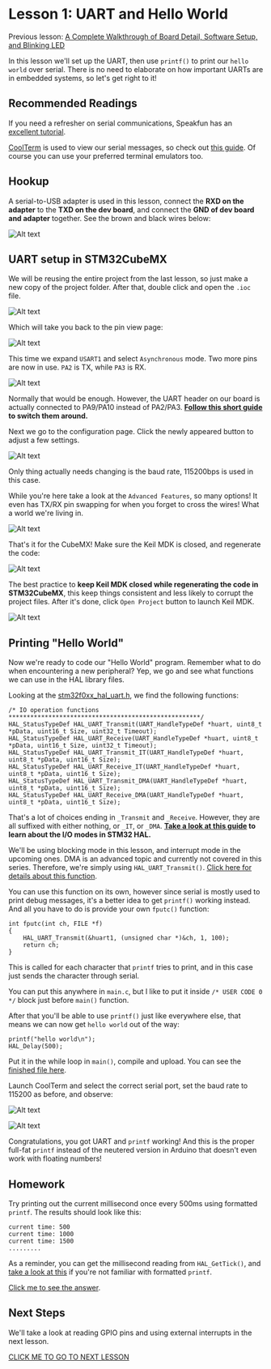 # Lesson 1: UART and Hello World

Previous lesson: [A Complete Walkthrough of Board Detail, Software Setup, and Blinking LED](../lesson0_intro_blinkLED/README.md)

In this lesson we'll set up the UART, then use `printf()` to print our `hello world` over serial. There is no need to elaborate on how important UARTs are in embedded systems, so let's get right to it!

## Recommended Readings

If you need a refresher on serial communications, Speakfun has an [excellent tutorial](https://learn.sparkfun.com/tutorials/serial-communication).

[CoolTerm](http://freeware.the-meiers.org/) is used to view our serial messages, so check out [this guide](https://learn.sparkfun.com/tutorials/terminal-basics/coolterm-windows-mac-linux). Of course you can use your preferred terminal emulators too.

## Hookup

A serial-to-USB adapter is used in this lesson, connect the **RXD on the adapter** to the **TXD on the dev board**, and connect the **GND of dev board and adapter** together. See the brown and black wires below:

![Alt text](resources/hookup.jpg)

## UART setup in STM32CubeMX

We will be reusing the entire project from the last lesson, so just make a new copy of the project folder. After that, double click and open the `.ioc` file.

![Alt text](resources/ioc.png)

Which will take you back to the pin view page:

![Alt text](resources/cubehome.png)

This time we expand `USART1` and select `Asynchronous` mode. Two more pins are now in use. `PA2` is TX, while `PA3` is RX.

![Alt text](resources/cubeuart.png)

Normally that would be enough. However, the UART header on our board is actually connected to PA9/PA10 instead of PA2/PA3. **[Follow this short guide](alt_locations.md) to switch them around.**

Next we go to the configuration page. Click the newly appeared button to adjust a few settings.

![Alt text](resources/cubeconfig.png)

Only thing actually needs changing is the baud rate, 115200bps is used in this case.

While you're here take a look at the `Advanced Features`, so many options! It even has TX/RX pin swapping for when you forget to cross the wires! What a world we're living in.

![Alt text](resources/cubesetup.png)

That's it for the CubeMX! Make sure the Keil MDK is closed, and regenerate the code: 

![Alt text](resources/cubecode.png)

The best practice to **keep Keil MDK closed while regenerating the code in STM32CubeMX**, this keep things consistent and less likely to corrupt the project files. After it's done, click `Open Project` button to launch Keil MDK.

![Alt text](resources/cubecode2.png)

## Printing "Hello World"

Now we're ready to code our "Hello World" program. Remember what to do when encountering a new peripheral? Yep, we go and see what functions we can use in the HAL library files.

Looking at the [stm32f0xx_hal_uart.h](sample_code/Drivers/STM32F0xx_HAL_Driver/Inc/stm32f0xx_hal_uart.h), we find the following functions:

```
/* IO operation functions *****************************************************/
HAL_StatusTypeDef HAL_UART_Transmit(UART_HandleTypeDef *huart, uint8_t *pData, uint16_t Size, uint32_t Timeout);
HAL_StatusTypeDef HAL_UART_Receive(UART_HandleTypeDef *huart, uint8_t *pData, uint16_t Size, uint32_t Timeout);
HAL_StatusTypeDef HAL_UART_Transmit_IT(UART_HandleTypeDef *huart, uint8_t *pData, uint16_t Size);
HAL_StatusTypeDef HAL_UART_Receive_IT(UART_HandleTypeDef *huart, uint8_t *pData, uint16_t Size);
HAL_StatusTypeDef HAL_UART_Transmit_DMA(UART_HandleTypeDef *huart, uint8_t *pData, uint16_t Size);
HAL_StatusTypeDef HAL_UART_Receive_DMA(UART_HandleTypeDef *huart, uint8_t *pData, uint16_t Size);
```

That's a lot of choices ending in `_Transmit` and `_Receive`. However, they are all suffixed with either nothing, or `_IT`, or `_DMA`. **[Take a look at this guide](hal_io_modes.md) to learn about the I/O modes in STM32 HAL.**

We'll be using blocking mode in this lesson, and interrupt mode in the upcoming ones. DMA is an advanced topic and currently not covered in this series. Therefore, we're simply using `HAL_UART_Transmit()`. [Click here for details about this function](HAL_UART_Transmit_details.md).

You can use this function on its own, however since serial is mostly used to print debug messages, it's a better idea to get `printf()` working instead. And all you have to do is provide your own `fputc()` function:

```
int fputc(int ch, FILE *f)
{
    HAL_UART_Transmit(&huart1, (unsigned char *)&ch, 1, 100);
    return ch;
}
```
This is called for each character that `printf` tries to print, and in this case just sends the character through serial.

You can put this anywhere in `main.c`, but I like to put it inside `/* USER CODE 0 */` block just before `main()` function.

After that you'll be able to use `printf()` just like everywhere else, that means we can now get `hello world` out of the way:

```
printf("hello world\n");
HAL_Delay(500);
```

Put it in the while loop in `main()`, compile and upload. You can see the [finished file here](sample_code/Src/main.c).

Launch CoolTerm and select the correct serial port, set the baud rate to 115200 as before, and observe:

![Alt text](resources/coolterm.png)

![Alt text](resources/helloworld.gif)

Congratulations, you got UART and `printf` working! And this is the proper full-fat `printf` instead of the neutered version in Arduino that doesn't even work with floating numbers!

## Homework

Try printing out the current millisecond once every 500ms using formatted `printf`. The results should look like this:

```
current time: 500
current time: 1000
current time: 1500
.........
```

As a reminder, you can get the millisecond reading from `HAL_GetTick()`, and [take a look at this](https://fresh2refresh.com/c-programming/c-printf-and-scanf/) if you're not familiar with formatted `printf`.

[Click me to see the answer](homework_answer.md).

## Next Steps

We'll take a look at reading GPIO pins and using external interrupts in the next lesson.

[CLICK ME TO GO TO NEXT LESSON](../lesson1_serial_helloworld/README.md)
